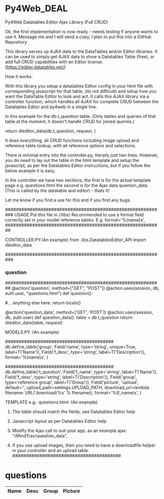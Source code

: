 # Py4Web_DEAL
Py4Web Datatables Editor Ajax Library (Full CRUD)

Ok, the first implementation is now ready - needs testing if anyone wants to use it. Message me and I will send a copy, I plan to put this into a GitHub Repository

This library serves up AJAX data to the DataTables and/or Editor libraries. It can be used to simply get AJAX data to show a Datatables Table (free), or add full CRUD capabilities with an Editor license. (https://editor.datatables.net/)

How it works:

With this library you setup a datatables Editor config in your html file with corresponding javascript for that table, (its not difficult) and setup how you want the DataTable Editor to look and act. It calls this AJAX library via a controller function, which handles all AJAX for complete CRUD between the Datatables Editor and py4web in a single line.

In this example for the db.t_question table. (Only tables and queries of that table at the moment, it doesn't handle CRUD for joined queries.)

return dteditor_data(db.t_question, request, <optional query>)

It does everything, all CRUD functions including image upload and reference table lookup, with all reference options and selections.

 There is minimal entry into the controller.py, literally just two lines. However, you do need to lay out the table in the html template and setup the javascript, as per the Datatables Editor instructions, but if you follow the below example it is easy. 

In the controller we have two sections, the first is for the actual template page e.g. questions.html the second is for the Ajax data question_data. (This is called by the datatable and editor) - thats it!

Let me know if you find a use for this and if you find any bugs.

 

###########################################################
USAGE
Put this file in /<project folder>/libs/
Recommended to use a format field correctly set in your model reference tables. E.g. format='%(name)s',
##########################################################

CONTROLLER.PY:(An example)
from .libs.DatatablesEditor_API import dteditor_data

###########################################################
### question
##########################################################
@action('question', method=["GET", "POST"])
@action.uses(session, db, auth.user, "questions.html")
def question():

#... anything else here.
return locals()

@action('question_data', method=['GET', 'POST'])
@action.uses(session, db, auth.user)
def question_data():
table = db.t_question
return dteditor_data(table, request)

MODELS.PY: (An example)

########################################
db.define_table('group',
Field('name', type='string', unique=True,
label=T('Name')),
Field('f_desc', type='string',
label=T('Description')),
format='%(name)s',
)


########################################
db.define_table('t_question',
Field('f_name', type='string',
label=T('Name')),
Field('f_desc', type='string',
label=T('Description')),
Field('group', type='reference group',
label=T('Group')),
Field('picture', 'upload', default='',
upload_path=settings.UPLOAD_PATH,
download_url=lambda filename: URL('download/%s' % filename)),
format='%(f_name)s',
)




TEMPLATE e.g.: questions.html: (An example)

1. The table should match the fields, see Datatables Editor help

2. Javascript layout as per Datatables Editor help

3. Modify the Ajax call to suit your app. as an example ajax: "/MindTrax/question_data",

4. If you use upload images, then you need to have a downloadfile helper in your controller and an upload table.
########################################
<link rel="stylesheet" type="text/css" href="https://cdn.datatables.net/v/bs4-4.1.1/jq-3.3.1/jszip-2.5.0/dt-1.10.24/af-2.3.5/b-1.7.0/b-colvis-1.7.0/b-html5-1.7.0/b-print-1.7.0/cr-1.5.3/date-1.0.3/fc-3.3.2/fh-3.1.8/kt-2.6.1/r-2.2.7/rg-1.1.2/rr-1.2.7/sc-2.0.3/sb-1.0.1/sp-1.2.2/sl-1.3.3/datatables.min.css"/>
<link rel="stylesheet" type="text/css" href="DataTables/Editor-2.0.1/css/editor.bootstrap4.css"/>

<div class="container-fluid">
<div class="row">
<div class="col-sm w-98 p-2 border">
<h1>questions</h1>
<table id="questions" class="table table-bordered table-sm table-hover" style="width:100%">
<thead>
<tr >
<th data-toggle="tooltip" data-placement="top" title="Name">Name</th>
<th data-toggle="tooltip" data-placement="top" title="Description">Desc</th>
<th data-toggle="tooltip" data-placement="top" title="Group">Group</th>
<th data-toggle="tooltip" data-placement="top" title="Picture">Picture</th>
</tr>
</thead>
</table>
</div>
</div>
</div>
<script>
var editor; // use a global for the submit and return data rendering in the examples

$(document).ready(function() {
///////////////////////////////////////////////////////
//question
///////////////////////////////////////////////////////
var questionEditor = new $.fn.dataTable.Editor
({
ajax: {
url: "/MindTrax/question_data",
data: function (d) {
var selected = questionTable.row({selected: true});
if (selected.any()) {
d.question = selected.data().t_question.id;
}
}
},
table: '#questions',
idSrc: "t_question.id",
fields: [
{
label: "Name:",
name: "t_question.f_name",
},
{
label: "Desc:",
name: "t_question.f_desc",
},
{
label: "group:",
name: "group.name",
type: "select",
},
{
label: "Picture:",
name: "t_question.picture",
type: "upload",
display: function (file_id) {
return file_id ?
'<img src="'+ '/MindTrax/downloadfile/t_question_'+ file_id.toString() + '.png" width="25" height="25">' :
null;
},

},
]
}
);

var questionTable = $('#questions').DataTable
( {
dom: 'BfrtipQ',
ajax: "/MindTrax/question_data",
idSrc: "t_question.id",
columns: [
{ data: 't_question.f_name',
title: "Name",
},
{ data: 't_question.f_desc',
title: "Description",
},
{ data: "group.name" },
{ data: "t_question.picture",
render: function ( file_id ) {
return file_id ?
'<img src="/MindTrax/downloadfile/t_question_' + file_id.toString() + '.png" width="25" height="25">' :
null;
},
defaultContent: "No image",
title: "Image",
},
],
select: {
style: 'single'
},
buttons: [
{ extend: 'create', editor: questionEditor },
{ extend: 'edit', editor: questionEditor },
{ extend: 'remove', editor: questionEditor },
],
} );



});
</script>
<script type="text/javascript" src="https://cdn.datatables.net/v/bs4-4.1.1/jq-3.3.1/jszip-2.5.0/dt-1.10.24/af-2.3.5/b-1.7.0/b-colvis-1.7.0/b-html5-1.7.0/b-print-1.7.0/cr-1.5.3/date-1.0.3/fc-3.3.2/fh-3.1.8/kt-2.6.1/r-2.2.7/rg-1.1.2/rr-1.2.7/sc-2.0.3/sb-1.0.1/sp-1.2.2/sl-1.3.3/datatables.min.js"></script>
<script type="text/javascript" src="DataTables/Editor-2.0.1/js/dataTables.editor.js"></script>
<script type="text/javascript" src="DataTables/Editor-2.0.1/js/editor.bootstrap4.js"></script>
